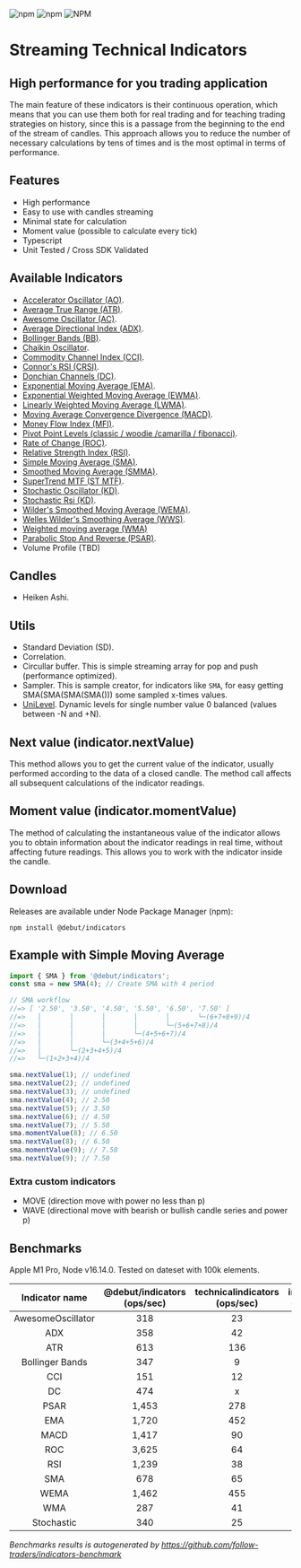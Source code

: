 ![npm](https://img.shields.io/npm/v/@debut/indicators)
![npm](https://img.shields.io/npm/dm/@debut/indicators)
![NPM](https://img.shields.io/npm/l/@debut/indicators)
# Streaming Technical Indicators
## High performance for you trading application

The main feature of these indicators is their continuous operation, which means that you can use them both for real trading and for teaching trading strategies on history, since this is a passage from the beginning to the end of the stream of candles. This approach allows you to reduce the number of necessary calculations by tens of times and is the most optimal in terms of performance.

## Features
- High performance
- Easy to use with candles streaming
- Minimal state for calculation
- Moment value (possible to calculate every tick)
- Typescript
- Unit Tested / Cross SDK Validated

## Available Indicators
- [Accelerator Oscillator (AO)](./docs/AcceleratorOscillator.md).
- [Average True Range (ATR)](./docs/AverageTrueRange.md).
- [Awesome Oscillator (AC)](./docs/AwesomeOscillator.md).
- [Average Directional Index  (ADX)](./docs/AverageDirectionalIndex.md).
- [Bollinger Bands (BB)](./docs/BollingerBands.md).
- [Chaikin Oscillator](./docs/ChaikinOscillator.md).
- [Commodity Channel Index (CCI)](./docs/CommodityChannelIndex.md).
- [Connor's RSI (CRSI)](./docs/ConnorsRSI.md).
- [Donchian Channels (DC)](./docs/DonchianChannels.md).
- [Exponential Moving Average (EMA)](./docs/ExponentialMovingAverage.md).
- [Exponential Weighted Moving Average (EWMA)](./docs/ExponentialWeightedMovingAverage.md).
- [Linearly Weighted Moving Average (LWMA)](./docs/LinearlyWeightedMovingAverage.md).
- [Moving Average Convergence Divergence (MACD)](./docs/MovingAverageConvergenceDivergence.md).
- [Money Flow Index (MFI)](./docs/MoneyFlowIndex.md).
- [Pivot Point Levels (classic / woodie /camarilla / fibonacci)](./docs/PivotPointLevels.md).
- [Rate of Change (ROC)](./docs/RateofChange.md).
- [Relative Strength Index (RSI)](./docs/RelativeStrengthIndex.md).
- [Simple Moving Average (SMA)](./docs/SimpleMovingAverage.md).
- [Smoothed Moving Average (SMMA)](./docs/SmoothedMovingAverage.md).
- [SuperTrend MTF (ST MTF)](./docs/SuperTrend.md).
- [Stochastic Oscillator (KD)](./docs/StochasticOscillator.md).
- [Stochastic Rsi (KD)](./docs/StochasticRsi.md).
- [Wilder's Smoothed Moving Average (WEMA)](./docs/WildersSmoothedMovingAverage.md).
- [Welles Wilder's Smoothing Average (WWS)](./docs/WellesWildersSmoothingAverage.md).
- [Weighted moving average (WMA)](./docs/WeightedMovingAverage.md)
- [Parabolic Stop And Reverse (PSAR)](./docs/ParabolicStopAndReverse.md).
- Volume Profile (TBD)

## Candles
- Heiken Ashi.

## Utils
- Standard Deviation (SD).
- Correlation.
- Circullar buffer. This is simple streaming array for pop and push (performance optimized).
- Sampler. This is sample creator, for indicators like `SMA`, for easy getting SMA(SMA(SMA(SMA())) some sampled x-times values.
- [UniLevel](./docs/UniLevel.md). Dynamic levels for single number value 0 balanced (values between -N and +N).


## Next value (indicator.nextValue)
This method allows you to get the current value of the indicator, usually performed according to the data of a closed candle. The method call affects all subsequent calculations of the indicator readings.

## Moment value (indicator.momentValue)
The method of calculating the instantaneous value of the indicator allows you to obtain information about the indicator readings in real time, without affecting future readings. This allows you to work with the indicator inside the candle.

## Download

Releases are available under Node Package Manager (npm):

    npm install @debut/indicators

## Example with Simple Moving Average

```js
import { SMA } from '@debut/indicators';
const sma = new SMA(4); // Create SMA with 4 period

// SMA workflow
//=> [ '2.50', '3.50', '4.50', '5.50', '6.50', '7.50' ]
//=>   │       │       │       │       │       └─(6+7+8+9)/4
//=>   │       │       │       │       └─(5+6+7+8)/4
//=>   │       │       │       └─(4+5+6+7)/4
//=>   │       │       └─(3+4+5+6)/4
//=>   │       └─(2+3+4+5)/4
//=>   └─(1+2+3+4)/4

sma.nextValue(1); // undefined
sma.nextValue(2); // undefined
sma.nextValue(3); // undefined
sma.nextValue(4); // 2.50
sma.nextValue(5); // 3.50
sma.nextValue(6); // 4.50
sma.nextValue(7); // 5.50
sma.momentValue(8); // 6.50
sma.nextValue(8); // 6.50
sma.momentValue(9); // 7.50
sma.nextValue(9); // 7.50

```
### Extra custom indicators
- MOVE (direction move with power no less than p)
- WAVE (directional move with bearish or bullish candle series and power p)

## Benchmarks

Apple M1 Pro, Node v16.14.0. Tested on dateset with 100k elements.

| Indicator name | @debut/indicators (ops/sec)|technicalindicators (ops/sec)|indicatorts (ops/sec)|
|:---------------:|:---------------:|:---------------:|:---------------:|
|AwesomeOscillator|318|23|158|
|ADX|358|42|x|
|ATR|613|136|95|
|Bollinger Bands|347|9|219|
|CCI|151|12|158|
|DC|474|x|74|
|PSAR|1,453|278|666|
|EMA|1,720|452|1,537|
|MACD|1,417|90|467|
|ROC|3,625|64|x|
|RSI|1,239|38|315|
|SMA|678|65|645|
|WEMA|1,462|455|x|
|WMA|287|41|x|
|Stochastic|340|25|67|


*Benchmarks results is autogenerated by https://github.com/follow-traders/indicators-benchmark*


